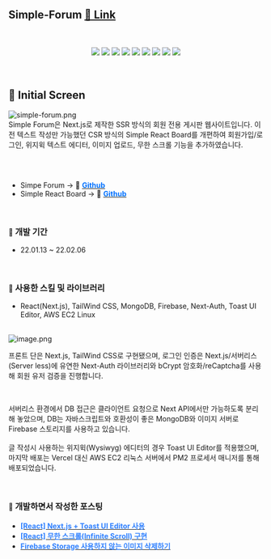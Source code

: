 <h2><strong>Simple-Forum  </strong> <a href='ec2-52-79-197-201.ap-northeast-2.compute.amazonaws.com' target="_black">🔗 Link</a></h2>
<br><br>
<div align="center">
  <img src="https://img.shields.io/badge/Next.js-000000?style=flat&logo=Next.js&logoColor=white" />
	<img src="https://img.shields.io/badge/React-61DAFB?style=flat&logo=React&logoColor=white" />
	<img src="https://img.shields.io/badge/JavaScript-F7DF1E?style=flat&logo=JavaScript&logoColor=white" />
  <img src="https://img.shields.io/badge/MUI-007FFF?style=flat&logo=MUI&logoColor=white" />
	<img src="https://img.shields.io/badge/HTML5-E34F26?style=flat&logo=HTML5&logoColor=white" />
  	<img src="https://img.shields.io/badge/Tailwind CSS-06B6D4?style=flat&logo=TailwindCSS&logoColor=white" />
	<img src="https://img.shields.io/badge/CSS3-1572B6?style=flat&logo=CSS3&logoColor=white" />
  	<img src="https://img.shields.io/badge/Firebase-FFCA28?style=flat&logo=Firebase&logoColor=white" />
  	<img src="https://img.shields.io/badge/Amazon EC2-FF9900?style=flat&logo=AmazonEC2&logoColor=white" />
</div>

<br>
<br>
<h2><strong>📸 Initial Screen</strong></h2>

<img src="https://user-images.githubusercontent.com/38034518/156158206-a8cde8a0-ad0a-4288-8348-5073bc39c162.png" alt="simple-forum.png">
<br>
Simple Forum은 Next.js로 제작한 SSR 방식의 회원 전용 게시판 웹사이트입니다. 이전 텍스트 작성만 가능했던 CSR 방식의 Simple React Board를 개편하여 회원가입/로그인, 위지윅 텍스트 에디터, 이미지 업로드, 무한 스크롤 기능을 추가하였습니다.

<br/><br/>

<ul><li>Simpe Forum -> 🔗 <strong><a href="https://github.com/junheeleeme/simple-forum"><span style="color: #0070ff" data-raw-html="span">Github</span></a></strong></li><li>Simple React Board -> 🔗 <strong><a href="https://github.com/junheeleeme/Simple-React-Board"><span style="color: #0070ff" data-raw-html="span">Github</span></a></strong></li></ul>


<br>
<h3><strong><span style="color: rgb(38, 38, 38); font-family: -apple-system, 'system-ui', 'Segoe UI', Roboto, Helvetica, Arial, sans-serif; font-size: 14px; font-style: normal; font-variant-ligatures: normal; font-variant-caps: normal; font-weight: 400; letter-spacing: normal; orphans: 2; text-align: left; text-indent: 0px; text-transform: none; white-space: normal; widows: 2; word-spacing: 0px; -webkit-text-stroke-width: 0px; background-color: rgb(255, 255, 255); text-decoration-thickness: initial; text-decoration-style: initial; text-decoration-color: initial; display: inline !important; float: none;" data-raw-html="span">📌</span> 개발 기간</strong></h3>
<ul><li>22.01.13 ~ 22.02.06</li></ul>


<br>
<h3><strong><span style="color: rgb(38, 38, 38); font-family: -apple-system, 'system-ui', 'Segoe UI', Roboto, Helvetica, Arial, sans-serif; font-size: 14px; font-style: normal; font-variant-ligatures: normal; font-variant-caps: normal; font-weight: 400; letter-spacing: normal; orphans: 2; text-align: left; text-indent: 0px; text-transform: none; white-space: normal; widows: 2; word-spacing: 0px; -webkit-text-stroke-width: 0px; background-color: rgb(255, 255, 255); text-decoration-thickness: initial; text-decoration-style: initial; text-decoration-color: initial; display: inline !important; float: none;" data-raw-html="span">📌</span> 사용한 스킬 및 라이브러리</strong></h3>
<ul><li>React(Next.js), TailWind CSS, MongoDB, Firebase, Next-Auth, Toast UI Editor, AWS EC2 Linux</li></ul>


<br>
<img src="https://user-images.githubusercontent.com/38034518/156157389-dfe935b6-584b-4e81-835f-0a7246b4f26d.png" alt="image.png">


프론트 단은 Next.js, TailWind CSS로 구현됐으며, 로그인 인증은 Next.js/서버리스(Server less)에 유연한 Next-Auth 라이브러리와 bCrypt 암호화/reCaptcha를 사용해 회원 유저 검증을 진행합니다.

<br/>

서버리스<span data-raw-html="span" class="s1"> </span>환경에서<span data-raw-html="span" class="s1"> DB </span>접근은<span data-raw-html="span" class="s1"> </span>클라이언트<span data-raw-html="span" class="s1"> </span>요청으로<span data-raw-html="span" class="s1"> Next API</span>에서만<span data-raw-html="span" class="s1"> </span>가능하도록<span data-raw-html="span" class="s1"> </span>분리해<span data-raw-html="span" class="s1"> </span>놓았으며<span data-raw-html="span" class="s1">, DB</span>는<span data-raw-html="span" class="s1"> </span>자바스크립트와<span data-raw-html="span" class="s1"> </span>호환성이<span data-raw-html="span" class="s1"> </span>좋은<span data-raw-html="span" class="s1"> MongoDB</span>와<span data-raw-html="span" class="s1"> </span>이미지<span data-raw-html="span" class="s1"> </span>서버로<span data-raw-html="span" class="s1"> Firebase </span>스토리지를<span data-raw-html="span" class="s1"> </span>사용하고<span data-raw-html="span" class="s1"> </span>있습니다<span data-raw-html="span" class="s1">.</span>
<br><br>
글 작성시 사용하는 위지윅(Wysiwyg) 에디터의 경우 Toast UI Editor를 적용했으며, 마지막 배포<span data-raw-html="span" class="s1">는 Vercel 대신 AWS EC2 </span>리눅스<span data-raw-html="span" class="s1"> </span>서버에서<span data-raw-html="span" class="s1"> PM2 </span>프로세서<span data-raw-html="span" class="s1"> </span>매니저를<span data-raw-html="span" class="s1"> </span>통해<span data-raw-html="span" class="s1"> </span>배포되었습니다<span data-raw-html="span" class="s1">.</span>

<br>
<h3><strong><span style="color: rgb(38, 38, 38); font-family: -apple-system, 'system-ui', 'Segoe UI', Roboto, Helvetica, Arial, sans-serif; font-size: 14px; font-style: normal; font-variant-ligatures: normal; font-variant-caps: normal; font-weight: 400; letter-spacing: normal; orphans: 2; text-align: left; text-indent: 0px; text-transform: none; white-space: normal; widows: 2; word-spacing: 0px; -webkit-text-stroke-width: 0px; background-color: rgb(255, 255, 255); text-decoration-thickness: initial; text-decoration-style: initial; text-decoration-color: initial; display: inline !important; float: none;" data-raw-html="span">📌</span> 개발하면서 작성한 포스팅</strong></h3>
<ul><li><strong><a href="https://juni-official.tistory.com/225"><span style="color: #2f80ff" data-raw-html="span">[React] Next.js + Toast UI Editor 사용</span></a></strong></li><li><strong><a href="https://juni-official.tistory.com/226"><span style="color: #2f80ff" data-raw-html="span">[React] 무한 스크롤(Infinite Scroll) 구현</span></a></strong></li><li><strong><a href="https://juni-official.tistory.com/227"><span style="color: #2f80ff" data-raw-html="span">Firebase Storage 사용하지 않는 이미지 삭제하기</span></a></strong></li></ul>
